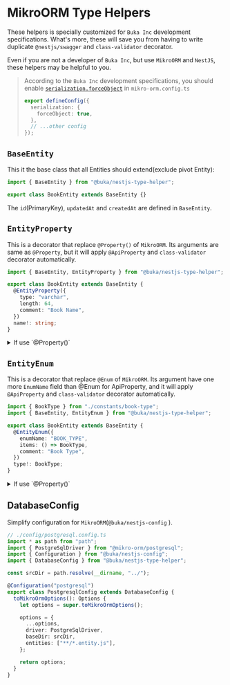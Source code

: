 # MikroORM Type Helpers

These helpers is specially customized for `Buka Inc` development specifications.
What's more, these will save you from having to write duplicate `@nestjs/swagger` and `class-validator` decorator.

Even if you are not a developer of `Buka Inc`, but use `MikroORM` and `NestJS`, these helpers may be helpful to you.

> According to the `Buka Inc` development specifications,
> you should enable [`serialization.forceObject`](https://mikro-orm.io/docs/serializing#foreign-keys-are-forceobject) in `mikro-orm.config.ts`
>
> ```typescript
> export defineConfig({
>   serialization: {
>     forceObject: true,
>   },
>   // ...other config
> });
> ```

## `BaseEntity`

This it the base class that all Entities should extend(exclude pivot Entity):

```typescript
import { BaseEntity } from "@buka/nestjs-type-helper";

export class BookEntity extends BaseEntity {}
```

The `id`(PrimaryKey), `updatedAt` and `createdAt` are defined in `BaseEntity`.

## `EntityProperty`

This is a decorator that replace `@Property()` of `MikroORM`.
Its arguments are same as `@Property`,
but it will apply `@ApiProperty` and `class-validator` decorator automatically.

```typescript
import { BaseEntity, EntityProperty } from "@buka/nestjs-type-helper";

export class BookEntity extends BaseEntity {
  @EntityProperty({
    type: "varchar",
    length: 64,
    comment: "Book Name",
  })
  name!: string;
}
```

<details>
  <summary>If use `@Property()`</summary>

```typescript
import { BaseEntity } from "@buka/nestjs-type-helper";
import { Property } from "@mikro-orm/core";
import { ApiProperty } from "@nestjs/swagger";

export class BookEntity extends BaseEntity {
  @Property({
    type: "varchar",
    length: 64,
    comment: "Book Name",
  })
  @IsString()
  @MaxLength(64)
  @ApiProperty({
    type: string,
    maxLength: 64,
  })
  name!: string;
}
```

</details>

## `EntityEnum`

This is a decorator that replace `@Enum` of `MikroORM`.
Its argument have one more `EnumName` field than @Enum for ApiProperty,
and it will apply `@ApiProperty` and `class-validator` decorator automatically.

```typescript
import { BookType } from "./constants/book-type";
import { BaseEntity, EntityEnum } from "@buka/nestjs-type-helper";

export class BookEntity extends BaseEntity {
  @EntityEnum({
    enumName: "BOOK_TYPE",
    items: () => BookType,
    comment: "Book Type",
  })
  type!: BookType;
}
```

<details>
  <summary>If use `@Property()`</summary>

```typescript
import { BaseEntity } from "@buka/nestjs-type-helper";

export class BookEntity extends BaseEntity {
  @ApiProperty({
    enumName: 'BOOK_TYPE',
    enum: () => BookType,
    description: 'Book Type'
  })
  @Property({
    items: () => BookType,
    comment: 'Book Type'
  })
  type!: BookType,
}
```

</details>

## DatabaseConfig

Simplify configuration for `MikroORM`(`@buka/nestjs-config` ).

```typescript
// ./config/postgresql.config.ts
import * as path from "path";
import { PostgreSqlDriver } from "@mikro-orm/postgresql";
import { Configuration } from "@buka/nestjs-config";
import { DatabaseConfig } from "@buka/nestjs-type-helper";

const srcDir = path.resolve(__dirname, "../");

@Configuration("postgresql")
export class PostgresqlConfig extends DatabaseConfig {
  toMikroOrmOptions(): Options {
    let options = super.toMikroOrmOptions();

    options = {
      ...options,
      driver: PostgreSqlDriver,
      baseDir: srcDir,
      entities: ["**/*.entity.js"],
    };

    return options;
  }
}
```

